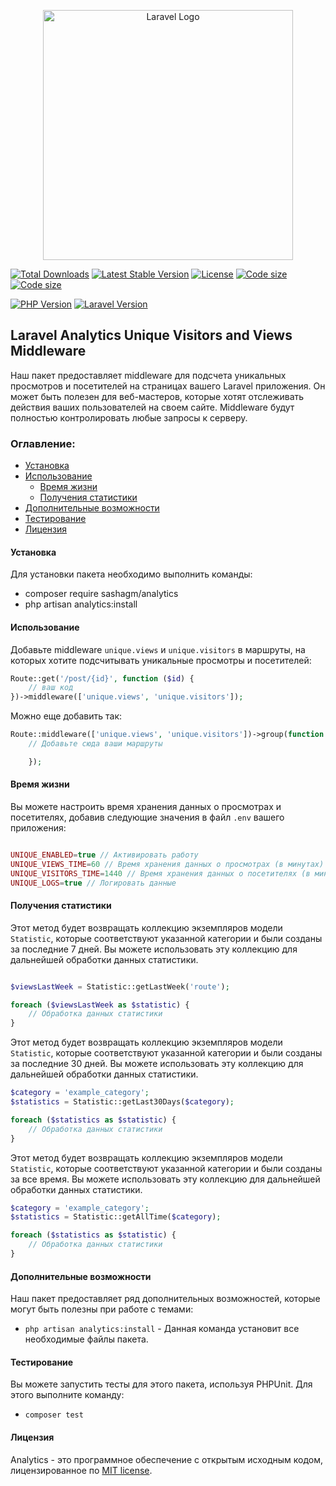 <p align="center"><a href="https://laravel.com" target="_blank"><img src="https://raw.githubusercontent.com/laravel/art/master/logo-lockup/5%20SVG/2%20CMYK/1%20Full%20Color/laravel-logolockup-cmyk-red.svg" width="400" alt="Laravel Logo"></a></p>

<p align="center">

<a href="https://packagist.org/packages/sashagm/analytics"><img src="https://img.shields.io/packagist/dt/sashagm/analytics" alt="Total Downloads"></a>
<a href="https://packagist.org/packages/sashagm/analytics"><img src="https://img.shields.io/packagist/v/sashagm/analytics" alt="Latest Stable Version"></a>
<a href="https://packagist.org/packages/sashagm/analytics"><img src="https://img.shields.io/packagist/l/sashagm/analytics" alt="License"></a>
<a href="https://packagist.org/packages/sashagm/analytics"><img src="https://img.shields.io/github/languages/code-size/sashagm/analytics" alt="Code size"></a>
<a href="https://packagist.org/packages/sashagm/analytics"><img src="https://img.shields.io/packagist/stars/sashagm/analytics" alt="Code size"></a>

[![PHP Version](https://img.shields.io/badge/PHP-%2B8-blue)](https://www.php.net/)
[![Laravel Version](https://img.shields.io/badge/Laravel-%2B10-red)](https://laravel.com/)

</p>


## Laravel Analytics Unique Visitors and Views Middleware  

Наш пакет предоставляет middleware для подсчета уникальных просмотров и посетителей на страницах вашего Laravel приложения. Он может быть полезен для веб-мастеров, которые хотят отслеживать действия ваших пользователей на своем сайте. Middleware будут полностью контролировать любые запросы к серверу.


### Оглавление:

- [Установка](#установка)
- [Использование](#использование)
    - [Время жизни](#время-жизни)
    - [Получения статистики](#получения-статистики)
- [Дополнительные возможности](#дополнительные-возможности)
- [Тестирование](#тестирование)
- [Лицензия](#лицензия)

#### Установка

Для установки пакета необходимо выполнить команды:

- composer require sashagm/analytics
- php artisan analytics:install


#### Использование

Добавьте middleware `unique.views` и `unique.visitors` в маршруты, на которых хотите подсчитывать уникальные просмотры и посетителей:


```php
Route::get('/post/{id}', function ($id) {
    // ваш код
})->middleware(['unique.views', 'unique.visitors']);

```

Можно еще добавить так:


```php
Route::middleware(['unique.views', 'unique.visitors'])->group(function () {
    // Добавьте сюда ваши маршруты

    });

```


#### Время жизни
Вы можете настроить время хранения данных о просмотрах и посетителях, добавив следующие значения в файл `.env` вашего приложения:

```php

UNIQUE_ENABLED=true // Активировать работу
UNIQUE_VIEWS_TIME=60 // Время хранения данных о просмотрах (в минутах)
UNIQUE_VISITORS_TIME=1440 // Время хранения данных о посетителях (в минутах)
UNIQUE_LOGS=true // Логировать данные

```

#### Получения статистики

Этот метод будет возвращать коллекцию экземпляров модели `Statistic`, которые соответствуют указанной категории и были созданы за последние 7 дней. Вы можете использовать эту коллекцию для дальнейшей обработки данных статистики.

```php

$viewsLastWeek = Statistic::getLastWeek('route');

foreach ($viewsLastWeek as $statistic) {
    // Обработка данных статистики
}

```


Этот метод будет возвращать коллекцию экземпляров модели `Statistic`, которые соответствуют указанной категории и были созданы за последние 30 дней. Вы можете использовать эту коллекцию для дальнейшей обработки данных статистики.


```php
$category = 'example_category';
$statistics = Statistic::getLast30Days($category);

foreach ($statistics as $statistic) {
    // Обработка данных статистики
}
```

Этот метод будет возвращать коллекцию экземпляров модели `Statistic`, которые соответствуют указанной категории и были созданы за все время. Вы можете использовать эту коллекцию для дальнейшей обработки данных статистики.

```php
$category = 'example_category';
$statistics = Statistic::getAllTime($category);

foreach ($statistics as $statistic) {
    // Обработка данных статистики
}
```


#### Дополнительные возможности

Наш пакет предоставляет ряд дополнительных возможностей, которые могут быть полезны при работе с темами:

- `php artisan analytics:install` - Данная команда установит все необходимые файлы пакета.


#### Тестирование

Вы можете запустить тесты для этого пакета, используя PHPUnit. Для этого выполните команду:


- `composer test`

#### Лицензия

Analytics - это программное обеспечение с открытым исходным кодом, лицензированное по [MIT license](LICENSE.md ).

